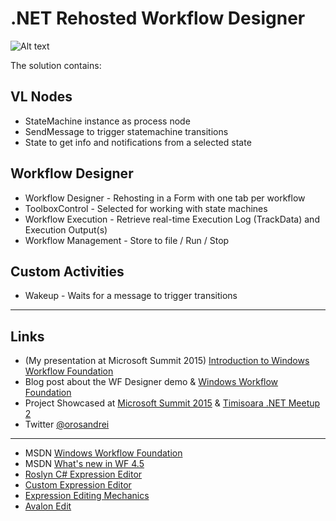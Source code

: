 # .NET Rehosted Workflow Designer #

![Alt text](https://github.com/tebjan/VL.WorkflowFoundation/blob/master/screenshot.png?raw=true "Rehosted Workflow Designer")

The solution contains:

## VL Nodes ##
* StateMachine instance as process node
* SendMessage to trigger statemachine transitions
* State to get info and notifications from a selected state

## Workflow Designer ##
* Workflow Designer - Rehosting in a Form with one tab per workflow
* ToolboxControl - Selected for working with state machines
* Workflow Execution - Retrieve real-time Execution Log (TrackData) and Execution Output(s)
* Workflow Management - Store to file / Run / Stop

## Custom Activities ##
* Wakeup - Waits for a message to trigger transitions

***

## Links ##
* (My presentation at Microsoft Summit 2015) [Introduction to Windows Workflow Foundation](http://www.slideshare.net/orosandrei/windows-workflow-foundation-54773529)
* Blog post about the WF Designer demo &amp; [Windows Workflow Foundation](http://andreioros.com/blog/windows-workflow-foundation-rehosted-designer/)
* Project Showcased at [Microsoft Summit 2015](http://andreioros.com/blog/workflow-foundation-microsoft-summit/#more-92) & [Timisoara .NET Meetup 2](http://www.meetup.com/Timisoara-NET-Meetup/events/186254642/)
* Twitter [@orosandrei](http://twitter.com/orosandrei)

***

* MSDN [Windows Workflow Foundation](http://msdn.microsoft.com/en-us/library/dd489441(v=vs.110).aspx)
* MSDN [What's new in WF 4.5](https://msdn.microsoft.com/en-us/library/hh305677.aspx)
* [Roslyn C# Expression Editor](https://github.com/dmetzgar/wf-rehost-roslyn)
* [Custom Expression Editor](https://blogs.msdn.microsoft.com/cathyk/2009/11/05/implementing-a-custom-expression-editor/)
* [Expression Editing Mechanics](https://blogs.msdn.microsoft.com/cathyk/2009/11/09/expression-editing-mechanics/)
* [Avalon Edit](https://github.com/icsharpcode/AvalonEdit)
